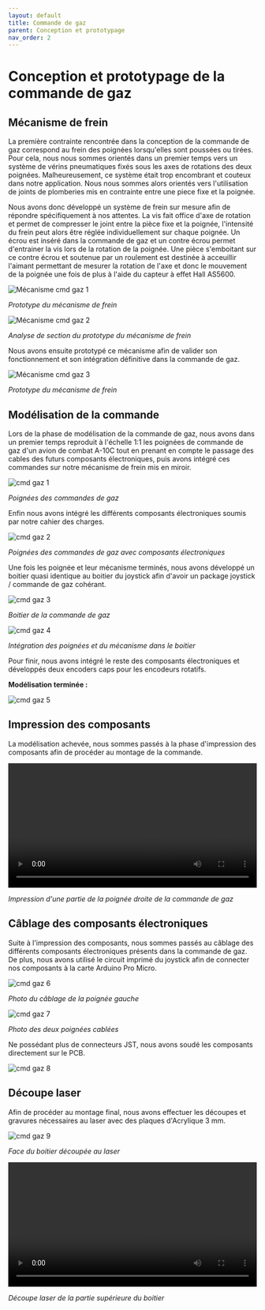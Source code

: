 ```yaml
---
layout: default
title: Commande de gaz
parent: Conception et prototypage
nav_order: 2
---
```


# Conception et prototypage de la commande de gaz

## Mécanisme de frein

La première contrainte rencontrée dans la conception de la commande de gaz correspond au frein des poignées lorsqu'elles sont poussées ou tirées. Pour cela, nous nous sommes orientés dans un premier temps vers un système de vérins pneumatiques fixés sous les axes de rotations des deux poignées. Malheureusement, ce système était trop encombrant et couteux dans notre application. Nous nous sommes alors orientés vers l'utilisation de joints de plomberies mis en contrainte entre une piece fixe et la poignée. 

Nous avons donc développé un système de frein sur mesure afin de répondre spécifiquement à nos attentes. La vis fait office d'axe de rotation et permet de compresser le joint entre la pièce fixe et la poignée, l'intensité du frein peut alors être réglée individuellement sur chaque poignée. Un écrou est inséré dans la commande de gaz et un contre écrou permet d'entrainer la vis lors de la rotation de la poignée. Une pièce s'emboitant sur ce contre écrou et soutenue par un roulement est destinée à acceuillir l'aimant permettant de mesurer la rotation de l'axe et donc le mouvement de la poignée une fois de plus à l'aide du capteur à effet Hall AS5600.

![Mécanisme cmd gaz 1](..\images\mécanisme_commande_de_gaz.png)

*Prototype du mécanisme de frein*

![Mécanisme cmd gaz 2](..\images\mécanisme_commande_de_gaz_section.png)

*Analyse de section du prototype du mécanisme de frein*

Nous avons ensuite prototypé ce mécanisme afin de valider son fonctionnement et son intégration définitive dans la commande de gaz.

![Mécanisme cmd gaz 3](..\images\IMG_4076.jpg)

*Prototype du mécanisme de frein*

## Modélisation de la commande

Lors de la phase de modélisation de la commande de gaz, nous avons dans un premier temps reproduit à l'échelle 1:1 les poignées de commande de gaz d'un avion de combat A-10C tout en prenant en compte le passage des cables des futurs composants électroniques, puis avons intégré ces commandes sur notre mécanisme de frein mis en miroir.

![cmd gaz 1](..\images\proto_1_2024-Jun-12_09-02-01PM-000_CustomizedView39706856709.png)

*Poignées des commandes de gaz*

Enfin nous avons intégré les différents composants électroniques soumis par notre cahier des charges. 

![cmd gaz 2](..\images\proto_1_2024-Jun-12_09-04-23PM-000_CustomizedView47652743778.png)

*Poignées des commandes de gaz avec composants électroniques*

Une fois les poignée et leur mécanisme terminés, nous avons développé un boitier quasi identique au boitier du joystick afin d'avoir un package joystick / commande de gaz cohérant.

![cmd gaz 3](..\images\proto_1_2024-Jun-12_09-08-41PM-000_CustomizedView34933864181.png)

*Boitier de la commande de gaz*

![cmd gaz 4](..\images\14f5079c-c17f-4ea4-ae73-9d4b9c500ce7.PNG)

*Intégration des poignées et du mécanisme dans le boitier*

Pour finir, nous avons intégré le reste des composants électroniques et développés deux encoders caps pour les encodeurs rotatifs.

**Modélisation terminée :**

![cmd gaz 5](..\images\proto_1_2024-Jun-10_06-38-26PM-000_CustomizedView9001261200.png)

## Impression des composants

La modélisation achevée, nous sommes passés à la phase d'impression des composants afin de procéder au montage de la commande.

<video src="..\images\gaz_droit.mp4" controls title="Title"  style="width: 100%;"></video>

*Impression d'une partie de la poignée droite de la commande de gaz*

## Câblage des composants électroniques

Suite à l'impression des composants, nous sommes passés au câblage des différents composants électroniques présents dans la commande de gaz. De plus, nous avons utilisé le circuit imprimé du joystick afin de connecter nos composants à la carte Arduino Pro Micro.

![cmd gaz 6](..\images\IMG_4090.jpg)

*Photo du câblage de la poignée gauche*

![cmd gaz 7](..\images\IMG_4091.jpg)

*Photo des deux poignées cablées*

Ne possédant plus de connecteurs JST, nous avons soudé les composants directement sur le PCB.

![cmd gaz 8](..\images\IMG_4101.jpg)

## Découpe laser

Afin de procéder au montage final, nous avons effectuer les découpes et gravures nécessaires au laser avec des plaques d'Acrylique 3 mm.

![cmd gaz 9](..\images\IMG_4200.jpg)

*Face du boitier découpée au laser*

<video src="..\images\decoupe.mp4" controls title="Title"  style="width: 100%;"></video>

*Découpe laser de la partie supérieure du boitier*
